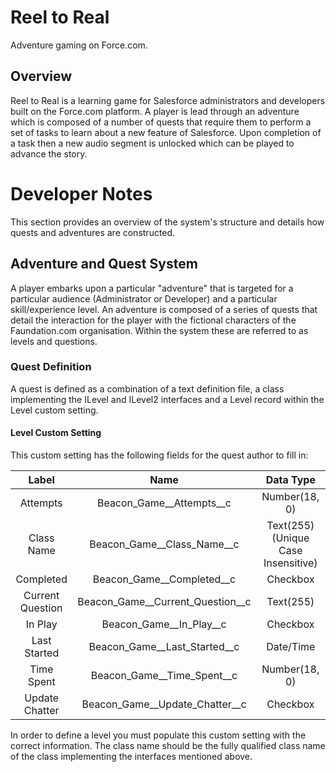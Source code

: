 # Reel to Real

Adventure gaming on Force.com.

## Overview

Reel to Real is a learning game for Salesforce administrators and developers built on the Force.com platform. A player is lead through an adventure which is composed of a number of quests that require them to perform a set of tasks to learn about a new feature of Salesforce. Upon completion of a task then a new audio segment is unlocked which can be played to advance the story.

# Developer Notes

This section provides an overview of the system's structure and details how quests and adventures are constructed.

## Adventure and Quest System

A player embarks upon a particular "adventure" that is targeted for a particular audience (Administrator or Developer) and a particular skill/experience level. An adventure is composed of a series of quests that detail the interaction for the player with the fictional characters of the Faundation.com organisation. Within the system these are referred to as levels and questions.

### Quest Definition
A quest is defined as a combination of a text definition file, a class implementing the ILevel and ILevel2 interfaces and a Level record within the Level custom setting.

#### Level Custom Setting

This custom setting has the following fields for the quest author to fill in:

| Label               | Name                             | Data Type                           |
|:-------------------:|:--------------------------------:|:-----------------------------------:|
| Attempts            | Beacon_Game__Attempts__c	       | Number(18, 0)                       |
| Class Name          | Beacon_Game__Class_Name__c	     | Text(255) (Unique Case Insensitive) |
| Completed           | Beacon_Game__Completed__c	       | Checkbox                            |
| Current Question    | Beacon_Game__Current_Question__c | Text(255)                           |
| In Play             | Beacon_Game__In_Play__c	         | Checkbox                            |
| Last Started        | Beacon_Game__Last_Started__c	   | Date/Time                           |
| Time Spent          | Beacon_Game__Time_Spent__c	     | Number(18, 0)                       |
| Update Chatter      | Beacon_Game__Update_Chatter__c   | Checkbox                            |

In order to define a level you must populate this custom setting with the correct information. The class name should be the fully qualified class name of the class implementing the interfaces mentioned above.
